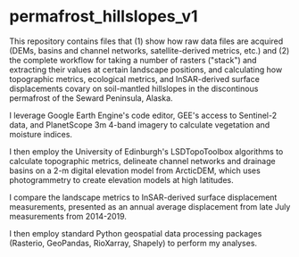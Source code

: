 # permafrost_hillslopes_v1

This repository contains files that (1) show how raw data files are acquired (DEMs, basins and channel networks, satellite-derived metrics, etc.) and (2) the complete workflow for taking a number of rasters ("stack") and extracting their values at certain landscape positions, and calculating how topographic metrics, ecological metrics, and InSAR-derived surface displacements covary on soil-mantled hillslopes in the discontinous permafrost of the Seward Peninsula, Alaska. 

I leverage Google Earth Engine's code editor, GEE's access to Sentinel-2 data, and PlanetScope 3m 4-band imagery to calculate vegetation and moisture indices.

I then employ the University of Edinburgh's LSDTopoToolbox algorithms to calculate topographic metrics, delineate channel networks and drainage basins on a 2-m digital elevation model from ArcticDEM, which uses photogrammetry to create elevation models at high latitudes. 

I compare the landscape metrics to InSAR-derived surface displacement measurements, presented as an annual average displacement from late July measurements from 2014-2019. 

I then employ standard Python geospatial data processing packages (Rasterio, GeoPandas, RioXarray, Shapely) to perform my analyses. 
